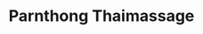 ---
title: "Parnthong Thaimassage"
url: /ruesselsheim-am-main/parnthong-thaimassage/
shop: Massage
---